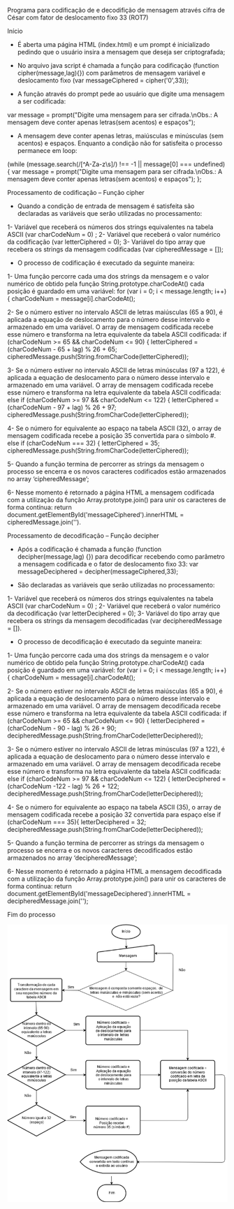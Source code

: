 Programa para codificação de e decodifição de mensagem através cifra de César com fator de deslocamento fixo 33 (ROT7)

Início

- É aberta uma página HTML (index.html) e um prompt é inicializado pedindo que o usuário insira a mensagem que deseja ser criptografada;

- No arquivo java script é chamada a função para codificação (function cipher(message,lag){}) com parâmetros de mensagem variável e deslocamento fixo (var messageCiphered = cipher('0',33)); 

- A função através do prompt pede ao usuário que digite uma mensagem a ser codificada:

var message = prompt("Digite uma mensagem para ser cifrada.\nObs.: A mensagem deve conter apenas letras(sem acentos) e espaços");

- A mensagem deve conter apenas letras, maiúsculas e minúsculas (sem acentos) e espaços. Enquanto a condição não for satisfeita o processo permanece em loop: 

(while (message.search(/[^A-Za-z\s]/) !== -1 || message[0] === undefined) {
     var message = prompt("Digite uma mensagem para ser cifrada.\nObs.: A mensagem deve conter apenas letras(sem acentos) e espaços");
  };

Processamento de codificação – Função cipher

- Quando a condição de entrada de mensagem é satisfeita são declaradas as variáveis que serão utilizadas no processamento:

1- Variável que receberá os números dos strings equivalentes na tabela ASCII (var charCodeNum = 0) ;
2- Variável que receberá o valor numérico da codificação (var letterCiphered = 0);
3- Variável do tipo array que recebera os strings da mensagem codificadas (var cipheredMessage = []); 

- O processo de codificação é executado da seguinte maneira:

1- Uma função percorre cada uma dos strings da mensagem e o valor numérico de obtido pela função String.prototype.charCodeAt()
cada posição é guardado em uma variável:
for (var i = 0; i < message.length; i++) {
	charCodeNum = message[i].charCodeAt();

2- Se o número estiver no intervalo ASCII de letras maiúsculas (65 a 90), é aplicada a equação de deslocamento para o número desse intervalo e armazenado em uma variável. O array de mensagem codificada recebe esse número e transforma na letra equivalente da tabela ASCII codificada:
if (charCodeNum >= 65 && charCodeNum <= 90) {
	  letterCiphered = (charCodeNum - 65 + lag) % 26 + 65;
      cipheredMessage.push(String.fromCharCode(letterCiphered));

3- Se o número estiver no intervalo ASCII de letras minúsculas (97 a 122), é aplicada a equação de deslocamento para o número desse intervalo e armazenado em uma variável. O array de mensagem codificada recebe esse número e transforma na letra equivalente da tabela ASCII codificada:
else if (charCodeNum >= 97 && charCodeNum <= 122) {
	    letterCiphered = (charCodeNum - 97 + lag) % 26 + 97;
	    cipheredMessage.push(String.fromCharCode(letterCiphered));

4- Se o número for equivalente ao espaço na tabela ASCII (32), o array de mensagem codificada recebe a posição 35 convertida para o símbolo #.
else if (charCodeNum === 32) {
	    letterCiphered = 35;
	    cipheredMessage.push(String.fromCharCode(letterCiphered));

5- Quando a função termina de percorrer as strings da mensagem o processo se encerra e os novos caracteres codificados estão armazenados no array ‘cipheredMessage’;

6- Nesse momento é retornado a página HTML a mensagem codificada com a utilização da função  Array.prototype.join() para unir os caracteres de forma contínua:
return document.getElementById('messageCiphered').innerHTML = cipheredMessage.join('').


Processamento de decodificação – Função decipher

- Após a codificação é chamada a função (function decipher(message,lag) {}) para decodificar recebendo como parâmetro a mensagem codificada e o fator de deslocamento fixo 33:
var messageDeciphered = decipher(messageCiphered,33);

- São declaradas as variáveis que serão utilizadas no processamento:

1- Variável que receberá os números dos strings equivalentes na tabela ASCII (var charCodeNum = 0) ;
2- Variável que receberá o valor numérico da decodificação (var letterDeciphered = 0);
3- Variável do tipo array que recebera os strings da mensagem decodificadas (var decipheredMessage = []).

- O processo de decodificação é executado da seguinte maneira:

1- Uma função percorre cada uma dos strings da mensagem e o valor numérico de obtido pela função String.prototype.charCodeAt()
cada posição é guardado em uma variável:
for (var i = 0; i < message.length; i++) {
	charCodeNum = message[i].charCodeAt();

2- Se o número estiver no intervalo ASCII de letras maiúsculas (65 a 90), é aplicada a equação de deslocamento para o número desse intervalo e armazenado em uma variável. O array de mensagem decodificada recebe esse número e transforma na letra equivalente da tabela ASCII codificada:
if (charCodeNum >= 65 && charCodeNum <= 90) {
	  letterDeciphered = (charCodeNum - 90 - lag) % 26 + 90;
	  decipheredMessage.push(String.fromCharCode(letterDeciphered));

3- Se o número estiver no intervalo ASCII de letras minúsculas (97 a 122), é aplicada a equação de deslocamento para o número desse intervalo e armazenado em uma variável. O array de mensagem decodificada recebe esse número e transforma na letra equivalente da tabela ASCII codificada:
else if (charCodeNum >= 97 && charCodeNum <= 122) {
	    letterDeciphered = (charCodeNum -122 - lag) % 26 + 122;
	    decipheredMessage.push(String.fromCharCode(letterDeciphered));

4- Se o número for equivalente ao espaço na tabela ASCII (35), o array de mensagem codificada recebe a posição 32 convertida para espaço
else if (charCodeNum === 35){
	    letterDeciphered = 32;
	    decipheredMessage.push(String.fromCharCode(letterDeciphered));

5- Quando a função termina de percorrer as strings da mensagem o processo se encerra e os novos caracteres decodificados estão armazenados no array ‘decipheredMessage’;

6- Nesse momento é retornado a página HTML a mensagem decodificada com a utilização da função  Array.prototype.join() para unir os caracteres de forma contínua:
  return document.getElementById('messageDeciphered').innerHTML = decipheredMessage.join('');

Fim do processo

![Fluxograma](CifradeCesarFluxograma.png)
